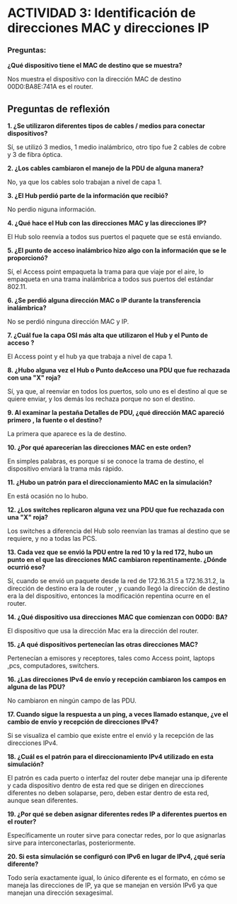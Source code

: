# ACTIVIDAD 3: Identificación de direcciones MAC y direcciones IP

### Preguntas:
  
**¿Qué dispositivo tiene el MAC de destino que se muestra?**

 Nos muestra el dispositivo con la dirección MAC de destino 00D0:BA8E:741A es el router.

## Preguntas de reflexión

**1. ¿Se utilizaron diferentes tipos de cables / medios para conectar dispositivos?**

Sí, se utilizó 3 medios, 1 medio inalámbrico, otro tipo fue 2 cables de cobre y 3 de fibra óptica.

**2. ¿Los cables cambiaron el manejo de la PDU de alguna manera?**

No, ya que los cables solo trabajan a nivel de capa 1.

**3. ¿El Hub perdió parte de la información que recibió?**

No perdio niguna información.

**4. ¿Qué hace el Hub con las direcciones MAC y las direcciones IP?**

El Hub solo reenvía a todos sus puertos el paquete que se está enviando.


**5. ¿El punto de acceso inalámbrico hizo algo con la información que se le proporcionó?**

Sí, el Access point empaqueta la trama para que viaje por el aire, lo empaqueta en una trama inalámbrica a todos sus puertos del estándar 802.11. 


**6. ¿Se perdió alguna dirección MAC o IP durante la transferencia inalámbrica?**

No se perdió ninguna dirección MAC y IP.

**7. ¿Cuál fue la capa OSI más alta que utilizaron el Hub y el Punto de acceso ?**

El Access point y el hub  ya que trabaja a nivel de capa 1.  

**8. ¿Hubo alguna vez el Hub o Punto deAcceso una PDU que fue rechazada con una "X" roja?**

Sí, ya que, al reenviar en todos los puertos, solo uno es el destino al que se quiere enviar, y los demás los rechaza porque no son el destino.

**9. Al examinar la pestaña Detalles de PDU, ¿qué dirección MAC apareció primero , la fuente o el destino?**

La primera que aparece es la de destino.


**10. ¿Por qué aparecerían las direcciones MAC en este orden?**

En simples palabras, es porque si se conoce la trama de destino, el dispositivo enviará la trama más rápido. 

**11. ¿Hubo un patrón para el direccionamiento MAC en la simulación?**

En está ocasión no lo hubo.

**12. ¿Los switches replicaron alguna vez una PDU que fue rechazada con una "X" roja?**

Los switches a diferencia del Hub solo reenvían las tramas al destino que se requiere, y no a todas las PCS.

**13. Cada vez que se envió la PDU entre la red 10 y la red 172, hubo un punto en el que las direcciones MAC cambiaron repentinamente. ¿Dónde ocurrió eso?**

Sí, cuando se envió un paquete desde la red de 172.16.31.5 a 172.16.31.2, la dirección de destino era la de router , y cuando llegó la dirección de destino era la del dispositivo, entonces la modificación repentina ocurre en el router. 


**14. ¿Qué dispositivo usa direcciones MAC que comienzan con 00D0: BA?**

El dispositivo que usa la dirección Mac era la dirección del router. 


**15. ¿A qué dispositivos pertenecían las otras direcciones MAC?**

Pertenecían a emisores y receptores, tales como Access point, laptops ,pcs, computadores, switchers. 

**16. ¿Las direcciones IPv4 de envío y recepción cambiaron los campos en alguna de las PDU?**

No cambiaron en ningún campo de las PDU.

**17. Cuando sigue la respuesta a un ping, a veces llamado estanque, ¿ve el cambio de envío y recepción de direcciones IPv4?**

Si se visualiza el cambio que existe entre el envió y la recepción de las direcciones IPv4.

**18. ¿Cuál es el patrón para el direccionamiento IPv4 utilizado en esta simulación?**

El patrón es cada puerto o interfaz del router debe manejar una ip diferente y cada dispositivo dentro de esta red que se dirigen en direcciones diferentes no deben solaparse, pero, deben estar dentro de esta red, aunque sean diferentes.

**19. ¿Por qué se deben asignar diferentes redes IP a diferentes puertos en el router?**

Específicamente un router sirve para conectar redes, por lo que asignarlas sirve para interconectarlas, posteriormente. 

**20. Si esta simulación se configuró con IPv6 en lugar de IPv4, ¿qué sería diferente?**

Todo sería exactamente igual, lo único diferente es el formato, en cómo se maneja las direcciones de IP, ya que se manejan en versión IPv6 ya que manejan una dirección sexagesimal. 

